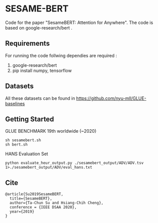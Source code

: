 # SESAME-BERT

Code for the paper "SesameBERT: Attention for Anywhere". The code is based on google-research/bert .

## Requirements

For running the code follwing dependies are required :

1. google-research/bert 
2. pip install numpy, tensorflow 

## Datasets

All these datasets can be found in https://github.com/nyu-mll/GLUE-baselines

## Getting Started

GLUE BENCHMARK 19th worldwide (~2020)
```
sh sesamebert.sh
sh bert.sh
```

HANS Evaluation Set
```
python evaluate_heur_output.py ./sesamebert_output/ADV/ADV.tsv 1>./sesamebert_output/ADV/eval_hans.txt
```

## Cite

```
@article{Su2019SesameBERT,
  title={SesameBERT},
  author={Ta-Chun Su and Hsiang-Chih Cheng},
  conference = {IEEE DSAA 2020},
  year={2019}
}
```
